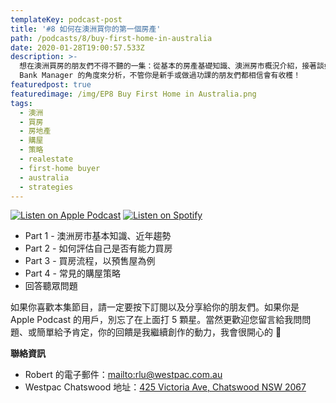 ```yaml
---
templateKey: podcast-post
title: '#8 如何在澳洲買你的第一個房產'
path: /podcasts/8/buy-first-home-in-australia
date: 2020-01-28T19:00:57.533Z
description: >-
  想在澳洲買房的朋友們不得不聽的一集：從基本的房產基礎知識、澳洲房市概況介紹，接著談如何評估自己是否有能力扛房貸，最後分享買預售屋的步驟。從專業的銀行經理 
  Bank Manager 的角度來分析，不管你是新手或做過功課的朋友們都相信會有收穫！
featuredpost: true
featuredimage: /img/EP8 Buy First Home in Australia.png
tags:
  - 澳洲
  - 買房
  - 房地產
  - 購屋
  - 策略
  - realestate
  - first-home buyer
  - australia
  - strategies
---
```

[![Listen on Apple Podcast](/img/apple_badge.svg)](https://podcasts.apple.com/au/podcast/8-%E5%A6%82%E4%BD%95%E5%9C%A8%E6%BE%B3%E6%B4%B2%E8%B2%B7%E4%BD%A0%E7%9A%84%E7%AC%AC%E4%B8%80%E5%80%8B%E6%88%BF%E7%94%A2/id1479619488?i=1000463941386) [![Listen on Spotify](/img/spotify-badge-165x40.svg)](https://open.spotify.com/episode/1W6UhWJiVwBvr7yLhCejAk)

* Part 1 - 澳洲房市基本知識、近年趨勢
* Part 2 - 如何評估自己是否有能力買房
* Part 3 - 買房流程，以預售屋為例
* Part 4 - 常見的購屋策略
* 回答聽眾問題

如果你喜歡本集節目，請一定要按下訂閱以及分享給你的朋友們。如果你是 Apple Podcast 的用戶，別忘了在上面打 5 顆星。當然更歡迎您留言給我問問題、或簡單給予肯定，你的回饋是我繼續創作的動力，我會很開心的 🙏 

**聯絡資訊**
* Robert 的電子郵件：[mailto:rlu@westpac.com.au](rlu@westpac.com.au) 
* Westpac Chatswood 地址：[425 Victoria Ave, Chatswood NSW 2067](https://goo.gl/maps/kif6UqGox8MsTf3e8)﻿
